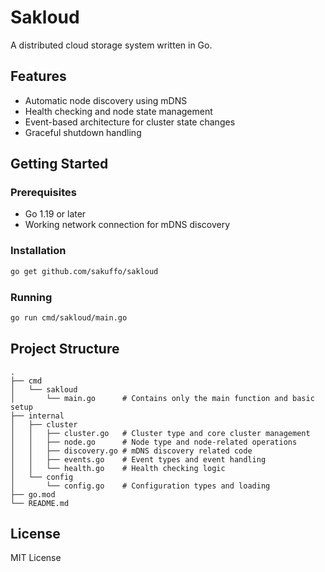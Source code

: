 # Sakloud

A distributed cloud storage system written in Go.

## Features

- Automatic node discovery using mDNS
- Health checking and node state management
- Event-based architecture for cluster state changes
- Graceful shutdown handling

## Getting Started

### Prerequisites

- Go 1.19 or later
- Working network connection for mDNS discovery

### Installation

```bash
go get github.com/sakuffo/sakloud
```

### Running

```bash
go run cmd/sakloud/main.go
```

## Project Structure

```
.
├── cmd
│   └── sakloud
│       └── main.go      # Contains only the main function and basic setup
├── internal
│   ├── cluster
│   │   ├── cluster.go   # Cluster type and core cluster management
│   │   ├── node.go      # Node type and node-related operations
│   │   ├── discovery.go # mDNS discovery related code
│   │   ├── events.go    # Event types and event handling
│   │   └── health.go    # Health checking logic
│   └── config
│       └── config.go    # Configuration types and loading
├── go.mod
└── README.md
```

## License

MIT License 